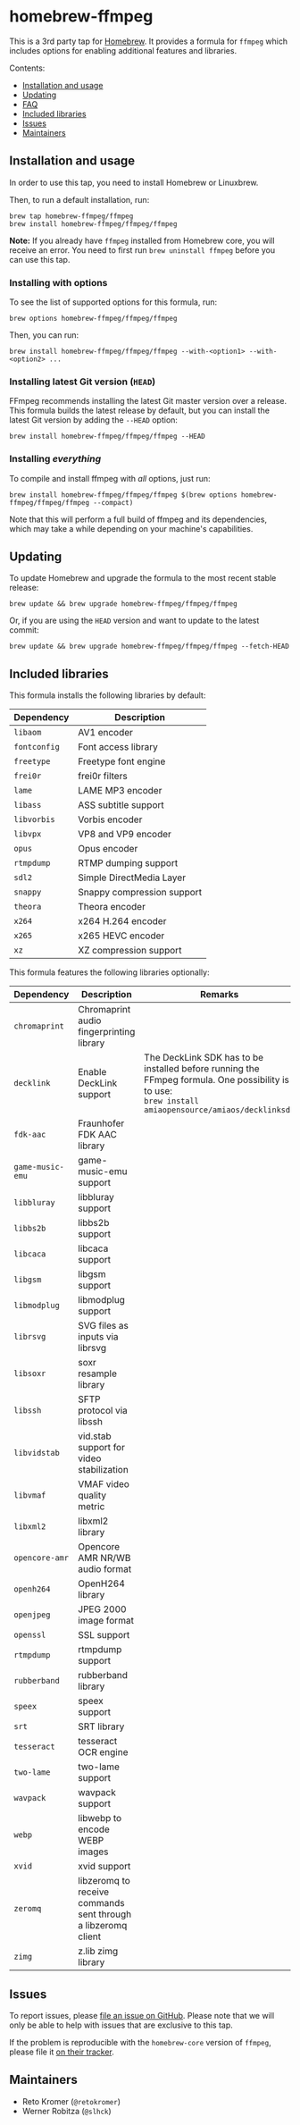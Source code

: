 # homebrew-ffmpeg

This is a 3rd party tap for [Homebrew](http://brew.sh/). It provides a formula for `ffmpeg` which includes options for enabling additional features and libraries.

Contents:

- [Installation and usage](#installation-and-usage)
- [Updating](#updating)
- [FAQ](#faq)
- [Included libraries](#included-libraries)
- [Issues](#issues)
- [Maintainers](#maintainers)

## Installation and usage

In order to use this tap, you need to install Homebrew or Linuxbrew.

Then, to run a default installation, run:

```
brew tap homebrew-ffmpeg/ffmpeg
brew install homebrew-ffmpeg/ffmpeg/ffmpeg
```

**Note:** If you already have `ffmpeg` installed from Homebrew core, you will receive an error. You need to first run `brew uninstall ffmpeg` before you can use this tap.

### Installing with options

To see the list of supported options for this formula, run:

```
brew options homebrew-ffmpeg/ffmpeg/ffmpeg
```

Then, you can run:

```
brew install homebrew-ffmpeg/ffmpeg/ffmpeg --with-<option1> --with-<option2> ...
```

### Installing latest Git version (`HEAD`)

FFmpeg recommends installing the latest Git master version over a release. This formula builds the latest release by default, but you can install the latest Git version by adding the `--HEAD` option:

```
brew install homebrew-ffmpeg/ffmpeg/ffmpeg --HEAD
```

### Installing *everything*

To compile and install ffmpeg with *all* options, just run:

```
brew install homebrew-ffmpeg/ffmpeg/ffmpeg $(brew options homebrew-ffmpeg/ffmpeg/ffmpeg --compact)
```

Note that this will perform a full build of ffmpeg and its dependencies, which may take a while depending on your machine's capabilities.

## Updating

To update Homebrew and upgrade the formula to the most recent stable release:

```
brew update && brew upgrade homebrew-ffmpeg/ffmpeg/ffmpeg
```

Or, if you are using the `HEAD` version and want to update to the latest commit:

```
brew update && brew upgrade homebrew-ffmpeg/ffmpeg/ffmpeg --fetch-HEAD
```

## Included libraries

This formula installs the following libraries by default:

| Dependency | Description |
| ---------- | ----------- |
| `libaom` | AV1 encoder |
| `fontconfig` | Font access library |
| `freetype` | Freetype font engine |
| `frei0r` | frei0r filters |
| `lame` | LAME MP3 encoder |
| `libass` | ASS subtitle support |
| `libvorbis` | Vorbis encoder |
| `libvpx` | VP8 and VP9 encoder |
| `opus` | Opus encoder |
| `rtmpdump` | RTMP dumping support |
| `sdl2` | Simple DirectMedia Layer |
| `snappy` | Snappy compression support |
| `theora` | Theora encoder |
| `x264` | x264 H.264 encoder |
| `x265` | x265 HEVC encoder |
| `xz` | XZ compression support |

This formula features the following libraries optionally:

| Dependency | Description | Remarks |
| ---------- | ----------- | ------- |
| `chromaprint` | Chromaprint audio fingerprinting library |
| `decklink` | Enable DeckLink support | The DeckLink SDK has to be installed before running the FFmpeg formula. One possibility is to use:<br>```brew install amiaopensource/amiaos/decklinksdk```
| `fdk-aac` | Fraunhofer FDK AAC library |
| `game-music-emu` | game-music-emu support |
| `libbluray` | libbluray support |
| `libbs2b` | libbs2b support |
| `libcaca` | libcaca support |
| `libgsm` | libgsm support |
| `libmodplug` | libmodplug support |
| `librsvg` | SVG files as inputs via librsvg |
| `libsoxr` | soxr resample library |
| `libssh` | SFTP protocol via libssh |
| `libvidstab` | vid.stab support for video stabilization |
| `libvmaf` | VMAF video quality metric |
| `libxml2` | libxml2 library |
| `opencore-amr` | Opencore AMR NR/WB audio format |
| `openh264` | OpenH264 library |
| `openjpeg` | JPEG 2000 image format |
| `openssl` | SSL support |
| `rtmpdump` | rtmpdump support |
| `rubberband` | rubberband library |
| `speex` | speex support |
| `srt` | SRT library |
| `tesseract` | tesseract OCR engine |
| `two-lame` | two-lame support |
| `wavpack` | wavpack support |
| `webp` | libwebp to encode WEBP images |
| `xvid` | xvid support |
| `zeromq` | libzeromq to receive commands sent through a libzeromq client |
| `zimg` | z.lib zimg library |

## Issues

To report issues, please [file an issue on GitHub](https://github.com/homebrew-ffmpeg/homebrew-ffmpeg/issues). Please note that we will only be able to help with issues that are exclusive to this tap.

If the problem is reproducible with the `homebrew-core` version of `ffmpeg`, please file it [on their tracker](https://github.com/Homebrew/homebrew-core/).

## Maintainers

- Reto Kromer (`@retokromer`)
- Werner Robitza (`@slhck`)
